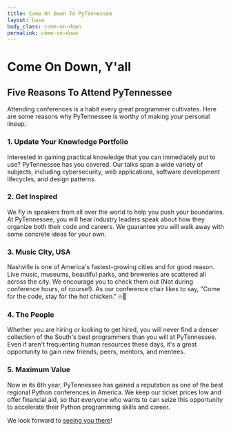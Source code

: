 ```yaml
---
title: Come On Down To PyTennessee
layout: base
body_class: come-on-down
permalink: come-on-down
---
```


# Come On Down, Y'all

## Five Reasons To Attend PyTennessee

Attending conferences is a habit every great programmer cultivates. Here are some reasons why PyTennessee is worthy of making *your* personal lineup.


### 1. Update Your Knowledge Portfolio

Interested in gaining practical knowledge that you can immediately put to use? PyTennessee has you covered. Our talks span a wide variety of subjects, including cybersecurity, web applications, software development lifecycles, and design patterns.


### 2. Get Inspired

We fly in speakers from all over the world to help you push your boundaries. At PyTennessee, you will hear industry leaders speak about how they organize both their code and careers. We guarantee you will walk away with some concrete ideas for your own.


### 3. Music City, USA

Nashville is one of America's fastest-growing cities and for good reason. Live music, museums, beautiful parks, and breweries are scattered all across the city. We encourage you to check them out (Not during conference hours, of course!). As our conference chair likes to say, "Come for the code, stay for the hot chicken." 🔥🐓


### 4. The People

Whether you are hiring or looking to get hired, you will never find a denser collection of the South's best programmers than you will at PyTennessee. Even if aren't frequenting human resources these days, it's a great opportunity to gain new friends, peers, mentors, and mentees.


### 5. Maximum Value

Now in its 6th year, PyTennessee has gained a reputation as one of the best regional Python conferences in America. We keep our ticket prices low and offer financial aid, so that everyone who wants to can seize this opportunity to accelerate their Python programming skills and career.

We look forward to [seeing you there](https://pytn2019.eventbrite.com/)!

